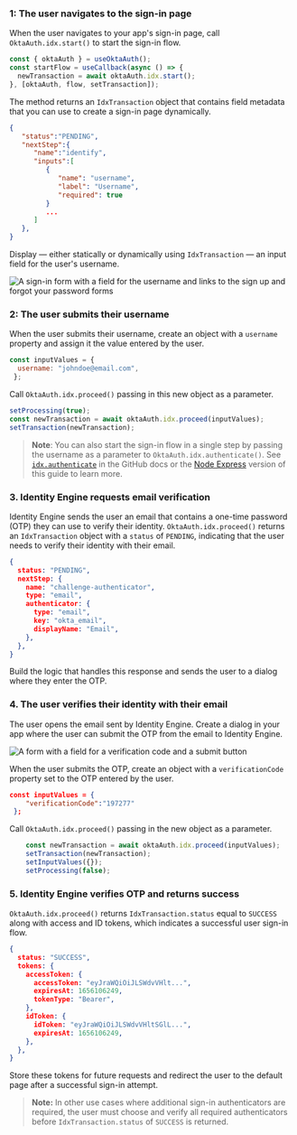 ### 1: The user navigates to the sign-in page

When the user navigates to your app's sign-in page, call `OktaAuth.idx.start()` to start the sign-in flow.

```javascript
const { oktaAuth } = useOktaAuth();
const startFlow = useCallback(async () => {
  newTransaction = await oktaAuth.idx.start();
}, [oktaAuth, flow, setTransaction]);
```

The method returns an `IdxTransaction` object that contains field metadata that you can use to create a sign-in page dynamically.

```json
{
   "status":"PENDING",
   "nextStep":{
      "name":"identify",
      "inputs":[
         {
            "name": "username",
            "label": "Username",
            "required": true
         }
         ...
      ]
   },
}
```

Display &mdash; either statically or dynamically using `IdxTransaction` &mdash; an input field for the user's username.

<div class="half wireframe-border">

![A sign-in form with a field for the username and links to the sign up and forgot your password forms](/img/wireframes/sign-in-form-username-only-sign-up-forgot-your-password-links.png)

<!--

Source image: https://www.figma.com/file/YH5Zhzp66kGCglrXQUag2E/%F0%9F%93%8A-Updated-Diagrams-for-Dev-Docs?node-id=3401%3A37178&t=vr9MuCR8C4rCt3hC-1 sign-in-form-username-only-sign-up-forgot-your-password-links
 -->

</div>

### 2: The user submits their username

When the user submits their username, create an object with a `username` property and assign it the value entered by the user.

```javascript
const inputValues = {
  username: "johndoe@email.com",
 };
```

Call `OktaAuth.idx.proceed()` passing in this new object as a parameter.

```javascript
setProcessing(true);
const newTransaction = await oktaAuth.idx.proceed(inputValues);
setTransaction(newTransaction);
```

>**Note**: You can also start the sign-in flow in a single step by passing the username as a parameter to `OktaAuth.idx.authenticate()`. See [`idx.authenticate`](https://github.com/okta/okta-auth-js/blob/master/docs/idx.md#idxauthenticate) in the GitHub docs or the [Node Express](/docs/guides/pwd-optional-sign-in-email/nodeexpress/main/#_2-the-user-submits-their-username) version of this guide to learn more.

### 3. Identity Engine requests email verification

Identity Engine sends the user an email that contains a one-time password (OTP) they can use to verify their identity. `OktaAuth.idx.proceed()` returns an `IdxTransaction` object with a `status` of `PENDING`, indicating that the user needs to verify their identity with their email.

```json
{
  status: "PENDING",
  nextStep: {
    name: "challenge-authenticator",
    type: "email",
    authenticator: {
      type: "email",
      key: "okta_email",
      displayName: "Email",
    },
  },
}
```

Build the logic that handles this response and sends the user to a dialog where they enter the OTP.

### 4. The user verifies their identity with their email

The user opens the email sent by Identity Engine. Create a dialog in your app where the user can submit the OTP from the email to Identity Engine.

<div class="half wireframe-border">

![A form with a field for a verification code and a submit button](/img/wireframes/enter-verification-code-form.png)

<!--

Source image: https://www.figma.com/file/YH5Zhzp66kGCglrXQUag2E/%F0%9F%93%8A-Updated-Diagrams-for-Dev-Docs?node-id=3398%3A36808&t=2h5Mmz3COBLhqVzv-1 enter-verification-code-form
 -->

</div>

When the user submits the OTP, create an object with a `verificationCode` property set to the OTP entered by the user.

```json
const inputValues = {
    "verificationCode":"197277"
 };
```

Call `OktaAuth.idx.proceed()` passing in the new object as a parameter.

```javascript
    const newTransaction = await oktaAuth.idx.proceed(inputValues);
    setTransaction(newTransaction);
    setInputValues({});
    setProcessing(false);
```

### 5. Identity Engine verifies OTP and returns success

`OktaAuth.idx.proceed()` returns `IdxTransaction.status` equal to `SUCCESS` along with access and ID tokens, which indicates a successful user sign-in flow.

```json
{
  status: "SUCCESS",
  tokens: {
    accessToken: {
      accessToken: "eyJraWQiOiJLSWdvVHlt...",
      expiresAt: 1656106249,
      tokenType: "Bearer",
    },
    idToken: {
      idToken: "eyJraWQiOiJLSWdvVHltSGlL...",
      expiresAt: 1656106249,
    },
  },
}
```

Store these tokens for future requests and redirect the user to the default page after a successful sign-in attempt.

> **Note:** In other use cases where additional sign-in authenticators are required, the user must choose and verify all required authenticators before `IdxTransaction.status` of `SUCCESS` is returned.
